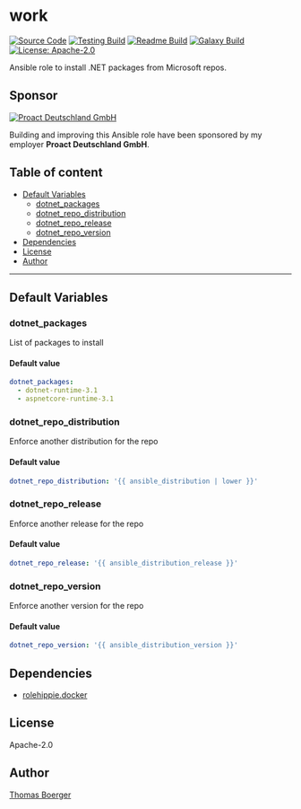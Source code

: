 # work

[![Source Code](https://img.shields.io/badge/github-source%20code-blue?logo=github&logoColor=white)](https://github.com/rolehippie/dotnet) [![Testing Build](https://github.com/rolehippie/dotnet/workflows/testing/badge.svg)](https://github.com/rolehippie/dotnet/actions?query=workflow%3Atesting) [![Readme Build](https://github.com/rolehippie/dotnet/workflows/readme/badge.svg)](https://github.com/rolehippie/dotnet/actions?query=workflow%3Areadme) [![Galaxy Build](https://github.com/rolehippie/dotnet/workflows/galaxy/badge.svg)](https://github.com/rolehippie/dotnet/actions?query=workflow%3Agalaxy) [![License: Apache-2.0](https://img.shields.io/github/license/rolehippie/dotnet)](https://github.com/rolehippie/dotnet/blob/master/LICENSE) 

Ansible role to install .NET packages from Microsoft repos. 

## Sponsor 

[![Proact Deutschland GmbH](https://proact.eu/wp-content/uploads/2020/03/proact-logo.png)](https://proact.eu) 

Building and improving this Ansible role have been sponsored by my employer **Proact Deutschland GmbH**.

## Table of content

* [Default Variables](#default-variables)
  * [dotnet_packages](#dotnet_packages)
  * [dotnet_repo_distribution](#dotnet_repo_distribution)
  * [dotnet_repo_release](#dotnet_repo_release)
  * [dotnet_repo_version](#dotnet_repo_version)
* [Dependencies](#dependencies)
* [License](#license)
* [Author](#author)

---

## Default Variables

### dotnet_packages

List of packages to install

#### Default value

```YAML
dotnet_packages:
  - dotnet-runtime-3.1
  - aspnetcore-runtime-3.1
```

### dotnet_repo_distribution

Enforce another distribution for the repo

#### Default value

```YAML
dotnet_repo_distribution: '{{ ansible_distribution | lower }}'
```

### dotnet_repo_release

Enforce another release for the repo

#### Default value

```YAML
dotnet_repo_release: '{{ ansible_distribution_release }}'
```

### dotnet_repo_version

Enforce another version for the repo

#### Default value

```YAML
dotnet_repo_version: '{{ ansible_distribution_version }}'
```

## Dependencies

* [rolehippie.docker](https://github.com/rolehippie/docker)

## License

Apache-2.0

## Author

[Thomas Boerger](https://github.com/tboerger)
